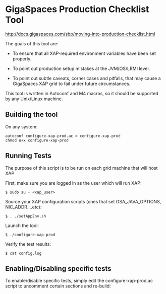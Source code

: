 # GigaSpaces Production Checklist Tool

http://docs.gigaspaces.com/sbp/moving-into-production-checklist.html


The goals of this tool are:

  - To ensure that all XAP-required environment variables have been set properly.

  - To point out production setup mistakes at the JVM/OS/LRMI level.

  - To point out subtle caveats, corner cases and pitfalls, that may cause a
    GigaSpaces XAP grid to fail under future circumstances.

This tool is written in Autoconf and M4 macros, so it should be supported by any Unix/Linux machine.

## Building the tool

On any system:

    autoconf configure-xap-prod.ac > configure-xap-prod
    chmod u+x configure-xap-prod


## Running Tests 

The purpose of this script is to be run on each grid machine that will host XAP

First, make sure you are logged in as the user which will run XAP:

    $ sudo su - <xap_user>

Source your XAP configuration scripts (ones that set GSA_JAVA_OPTIONS, NIC_ADDR....etc):

    $ . ./setAppEnv.sh

Launch the tool:

    $ ./configure-xap-prod

Verify the test results:

    $ cat config.log


## Enabling/Disabling specific tests

To enable/disable specific tests, simply edit the configure-xap-prod.ac script to uncomment certain sections and re-build:

 

